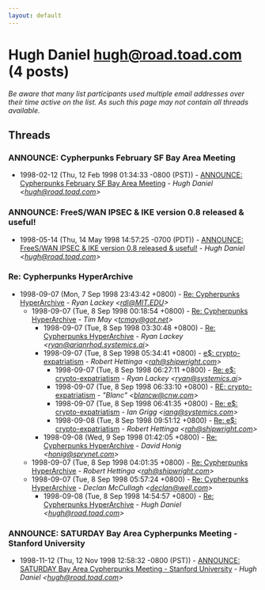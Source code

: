 ```yaml
---
layout: default
---
```


# Hugh Daniel <hugh@road.toad.com> (4 posts)

_Be aware that many list participants used multiple email addresses over their time active on the list. As such this page may not contain all threads available._

## Threads

### ANNOUNCE: Cypherpunks February SF Bay Area Meeting
+ 1998-02-12 (Thu, 12 Feb 1998 01:34:33 -0800 (PST)) - [ANNOUNCE: Cypherpunks February SF Bay Area Meeting](/archive/1998/02/e48ff018ed8289926c3d98b05dc19e7786007cbf63c952dfc195f04757c011de) - _Hugh Daniel \<hugh@road.toad.com\>_

### ANNOUNCE:  FreeS/WAN IPSEC & IKE version 0.8 released & useful!
+ 1998-05-14 (Thu, 14 May 1998 14:57:25 -0700 (PDT)) - [ANNOUNCE:  FreeS/WAN IPSEC & IKE version 0.8 released & useful!](/archive/1998/05/2035c70b662088829f22c997cf176bfd067942b1e151e95b3428d6ce634a7a9c) - _Hugh Daniel \<hugh@road.toad.com\>_

### Re: Cypherpunks HyperArchive
+ 1998-09-07 (Mon, 7 Sep 1998 23:43:42 +0800) - [Re: Cypherpunks HyperArchive](/archive/1998/09/b9a3b15e80ca163da23c1da81a03e171c9492c848e7344d8dbd7c4d918a1c9ff) - _Ryan Lackey \<rdl@MIT.EDU\>_
  + 1998-09-07 (Tue, 8 Sep 1998 00:18:54 +0800) - [Re: Cypherpunks HyperArchive](/archive/1998/09/557ea375a5857af47b92524fc84b1087e841b9ebb861834f25e849e0194a9624) - _Tim May \<tcmay@got.net\>_
    + 1998-09-07 (Tue, 8 Sep 1998 03:30:48 +0800) - [Re: Cypherpunks HyperArchive](/archive/1998/09/d52a7774c39402c1c6b9db40f5bd0319a530fc9e39b6fafedf84b0260f8f870e) - _Ryan Lackey \<ryan@arianrhod.systemics.ai\>_
    + 1998-09-07 (Tue, 8 Sep 1998 05:34:41 +0800) - [e$: crypto-expatriatism](/archive/1998/09/5c4eb277cb12dc9a7174c66b102727df81d126249f7ef8cd9922e66367f54c60) - _Robert Hettinga \<rah@shipwright.com\>_
      + 1998-09-07 (Tue, 8 Sep 1998 06:27:11 +0800) - [Re: e$: crypto-expatriatism](/archive/1998/09/60924f8b4fb28f6a4184ae31cd7bffdc54e88faab9fa19c1e991b05ff2a47c7b) - _Ryan Lackey \<ryan@systemics.ai\>_
      + 1998-09-07 (Tue, 8 Sep 1998 06:33:10 +0800) - [RE: crypto-expatriatism](/archive/1998/09/9e2e267cb400638cc2c8095af399c405a65b192860e10614fc708047180984ce) - _"Blanc" \<blancw@cnw.com\>_
      + 1998-09-07 (Tue, 8 Sep 1998 06:41:35 +0800) - [Re: e$: crypto-expatriatism](/archive/1998/09/6a834026dc7d853070ec2dc8a8f2daa2c84ac330015c9966cf171508dd99de3d) - _Ian Grigg \<iang@systemics.com\>_
      + 1998-09-08 (Tue, 8 Sep 1998 09:51:12 +0800) - [Re: e$: crypto-expatriatism](/archive/1998/09/6ad0b9bdfdb701778b5edee5ea726ce9e8338b4acad94069e7c7134592a36e48) - _Robert Hettinga \<rah@shipwright.com\>_
    + 1998-09-08 (Wed, 9 Sep 1998 01:42:05 +0800) - [Re: Cypherpunks HyperArchive](/archive/1998/09/a3724225a2f3f249000b6be4cf805e8815c1ac89978a4c979385553b0f2fcdf2) - _David Honig \<honig@sprynet.com\>_
  + 1998-09-07 (Tue, 8 Sep 1998 04:01:35 +0800) - [Re: Cypherpunks HyperArchive](/archive/1998/09/ee8dfd8c7700686ea1581f86dd6c6823f8063da2711b256487ad41551ccb11e3) - _Robert Hettinga \<rah@shipwright.com\>_
  + 1998-09-07 (Tue, 8 Sep 1998 05:57:24 +0800) - [Re: Cypherpunks HyperArchive](/archive/1998/09/8210ef07056cc3306eb1276ed5f0609af48af00a492fa4a3563d5d56a0fbc56c) - _Declan McCullagh \<declan@well.com\>_
    + 1998-09-08 (Tue, 8 Sep 1998 14:54:57 +0800) - [Re: Cypherpunks HyperArchive](/archive/1998/09/e0b24b2a3afb706c9622b752290d420338f21d4cf095147b78a7aeb99b8d14e1) - _Hugh Daniel \<hugh@road.toad.com\>_

### ANNOUNCE: SATURDAY Bay Area Cypherpunks Meeting - Stanford University
+ 1998-11-12 (Thu, 12 Nov 1998 12:58:32 -0800 (PST)) - [ANNOUNCE: SATURDAY Bay Area Cypherpunks Meeting - Stanford University](/archive/1998/11/24e6b2ba83368232f28c880be9b3445739b276cd9a7940071af9fa280d384648) - _Hugh Daniel \<hugh@road.toad.com\>_

